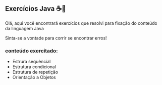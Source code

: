 ## Exercícios Java ☕🧠

<p>Olá, aqui você encontrará exercícios que resolvi para fixação do conteúdo da linguagem Java</p>
<p>Sinta-se a vontade para corrir se encontrar erros!</p>

### conteúdo exercítado:
  <ul>
    <li>Estrura sequêncial</li>
    <li>Estrutura condicional</li>
    <li>Estrutura de repetição</li>
    <li>Orientação a Objetos</li>
  </ul>
